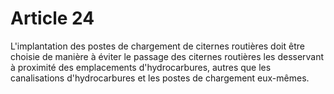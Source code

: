 # Article 24

L'implantation des postes de chargement de citernes routières doit être choisie de manière à éviter le passage des citernes routières les desservant à proximité des emplacements d'hydrocarbures, autres que les canalisations d'hydrocarbures et les postes de chargement eux-mêmes.
